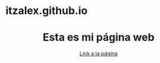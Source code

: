 <h1>itzalex.github.io</h1>
<center><h1>Esta es mi página web</h1></center>
 <center><a href="http://itzalex.github.io">Link a la página</a></center>
